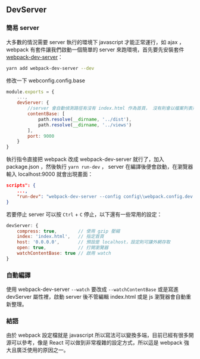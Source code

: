 ## DevServer

### 簡易 server
大多數的情況需要 server 執行的環境下 javascript 才能正常運行，如 ajax ， webpack 有套件讓我們啟動一個簡單的 server 來跑環境，首先要先安裝套件 [webpack-dev-server](https://webpack.js.org/configuration/dev-server/#src/components/Sidebar/Sidebar.jsx)：
```bash
yarn add webpack-dev-server --dev
```

修改一下 webconfig.config.base
```js
module.exports = {
    ...,
    devServer: {
        //server 會自動偵測路徑有沒有 index.html 作為首頁， 沒有則會以檔案列表形式呈現
        contentBase: [
            path.resolve(__dirname, '../dist'), 
            path.resolve(__dirname, '../views')
        ],
        port: 9000
    }
}
```

執行指令直接把 webpack 改成 webpack-dev-server 就行了，加入 package.json ，然後執行 `yarn run-dev` ， server 在編譯後便會啟動，在瀏覽器輸入 localhost:9000 就會出現畫面：
```json
scripts": {
    ...,
    "run-dev": "webpack-dev-server --config config\\webpack.config.dev.js"
}
``` 

若要停止 server 可以按 `Ctrl` + `C` 停止，以下還有一些常用的設定：
```js
devServer: {
    compress: true,        // 使用 gzip 壓縮
    index: 'index.html',   // 指定首頁
    host: '0.0.0.0',       // 預設是 localhost，設定則可讓外網存取
    open: true,            // 打開瀏覽器
    watchContentBase: true // 啟用 watch
}
```

### 自動編譯
使用 webpack-dev-server `--watch` 要改成 `--watchContentBase` 或是寫進 devServer 屬性裡，啟動 server 後不管編輯 index.html 或是 js 瀏覽器會自動重新整理。

### 結語
由於 webpack 設定檔就是 javascript 所以寫法可以變換多端，目前已經有很多開源可以參考，像是 React 可以做到非常複雜的設定方式，所以這是 webpack 強大且廣泛使用的原因之一。